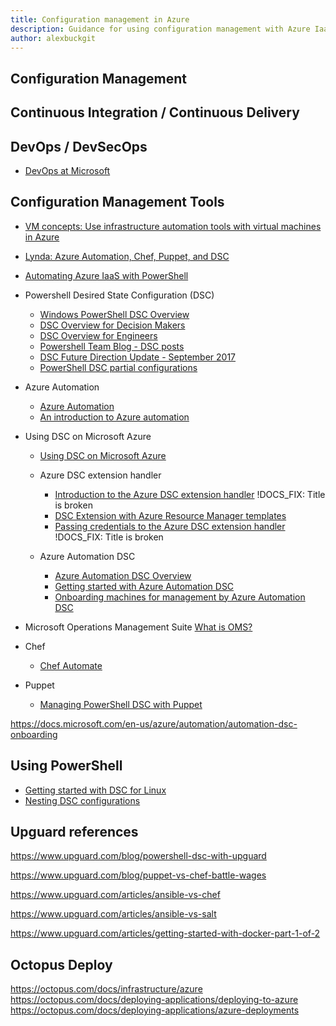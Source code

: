 ```yaml
---
title: Configuration management in Azure
description: Guidance for using configuration management with Azure IaaS
author: alexbuckgit
---
```


## Configuration Management

## Continuous Integration / Continuous Delivery

## DevOps / DevSecOps

- [DevOps at Microsoft](https://aka.ms/devops)

## Configuration Management Tools

- [VM concepts: Use infrastructure automation tools with virtual machines in Azure](https://docs.microsoft.com/en-us/azure/virtual-machines/windows/infrastructure-automation)
- [Lynda: Azure Automation, Chef, Puppet, and DSC](https://www.lynda.com/Azure-tutorials/Azure-Automation-Chef-Puppet-Desired-State-Configuration-DSC/584484/669191-4.html)
- [Automating Azure IaaS with PowerShell](https://channel9.msdn.com/Events/Ignite/New-Zealand-2016/M346)

- Powershell Desired State Configuration (DSC)
	- [Windows PowerShell DSC Overview](https://docs.microsoft.com/en-us/powershell/dsc/overview)
	- [DSC Overview for Decision Makers](https://docs.microsoft.com/en-us/powershell/dsc/decisionmaker)
	- [DSC Overview for Engineers](https://docs.microsoft.com/en-us/powershell/dsc/dscforengineers)
	- [Powershell Team Blog - DSC posts](https://blogs.msdn.microsoft.com/powershell/tag/dsc/)
	- [DSC Future Direction Update - September 2017](https://blogs.msdn.microsoft.com/powershell/2017/09/12/dsc-future-direction-update/)
	- [PowerShell DSC partial configurations](https://docs.microsoft.com/en-us/powershell/dsc/partialconfigs)

- Azure Automation
	- [Azure Automation](https://docs.microsoft.com/en-us/azure/automation/)
	- [An introduction to Azure automation](https://docs.microsoft.com/en-us/azure/automation/automation-intro)

- Using DSC on Microsoft Azure
	- [Using DSC on Microsoft Azure](https://docs.microsoft.com/en-us/powershell/dsc/azuredsc)
	
	- Azure DSC extension handler
		- [Introduction to the Azure DSC extension handler](https://docs.microsoft.com/en-us/azure/virtual-machines/windows/extensions-dsc-overview)
			!DOCS_FIX: Title is broken
		- [DSC Extension with Azure Resource Manager templates](https://docs.microsoft.com/azure/virtual-machines/virtual-machines-windows-extensions-dsc-template)
		- [Passing credentials to the Azure DSC extension handler](https://docs.microsoft.com/azure/virtual-machines/virtual-machines-windows-extensions-dsc-credentials)
			!DOCS_FIX: Title is broken

	- Azure Automation DSC
		- [Azure Automation DSC Overview](https://docs.microsoft.com/en-us/azure/automation/automation-dsc-overview)
		- [Getting started with Azure Automation DSC](https://docs.microsoft.com/en-us/azure/automation/automation-dsc-getting-started)
		- [Onboarding machines for management by Azure Automation DSC](https://docs.microsoft.com/en-us/azure/automation/automation-dsc-onboarding)

- Microsoft Operations Management Suite
	[What is OMS?](https://docs.microsoft.com/en-us/azure/operations-management-suite/operations-management-suite-overview)

- Chef
	- [Chef Automate](https://pages.chef.io/rs/255-VFB-268/images/chef-Azure-datasheet-2017.pdf)

- Puppet
	- [Managing PowerShell DSC with Puppet](https://puppet.com/blog/managing-powershell-dsc-puppet)



https://docs.microsoft.com/en-us/azure/automation/automation-dsc-onboarding

## Using PowerShell





- [Getting started with DSC for Linux](https://docs.microsoft.com/en-us/powershell/dsc/lnxgettingstarted)
- [Nesting DSC configurations](https://docs.microsoft.com/en-us/powershell/dsc/compositeconfigs)







## Upguard references

https://www.upguard.com/blog/powershell-dsc-with-upguard

https://www.upguard.com/blog/puppet-vs-chef-battle-wages

https://www.upguard.com/articles/ansible-vs-chef

https://www.upguard.com/articles/ansible-vs-salt

https://www.upguard.com/articles/getting-started-with-docker-part-1-of-2



## Octopus Deploy

https://octopus.com/docs/infrastructure/azure
https://octopus.com/docs/deploying-applications/deploying-to-azure
https://octopus.com/docs/deploying-applications/azure-deployments
